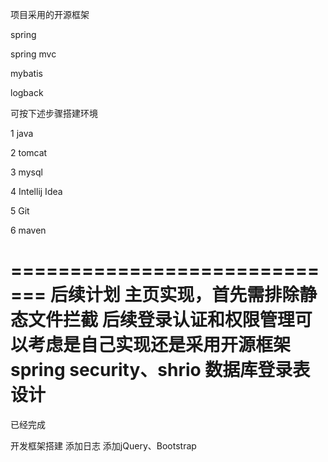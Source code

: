 项目采用的开源框架

spring

spring mvc

mybatis

logback

可按下述步骤搭建环境

1 java

2 tomcat

3 mysql

4 Intellij Idea

5 Git

6 maven

=============================
后续计划
主页实现，首先需排除静态文件拦截
后续登录认证和权限管理可以考虑是自己实现还是采用开源框架 spring security、shrio
数据库登录表设计
=============================
已经完成

开发框架搭建
添加日志
添加jQuery、Bootstrap

